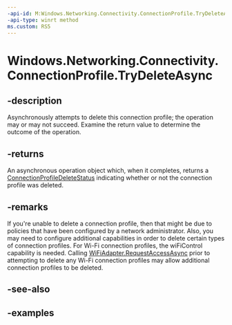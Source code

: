 ```yaml
---
-api-id: M:Windows.Networking.Connectivity.ConnectionProfile.TryDeleteAsync
-api-type: winrt method
ms.custom: RS5
---
```


<!-- Method syntax.
public IAsyncOperation<ConnectionProfileDeleteStatus> ConnectionProfile.TryDeleteAsync()
-->

# Windows.Networking.Connectivity.ConnectionProfile.TryDeleteAsync

## -description
Asynchronously attempts to delete this connection profile; the operation may or may not succeed. Examine the return value to determine the outcome of the operation.

## -returns
An asynchronous operation object which, when it completes, returns a [ConnectionProfileDeleteStatus](connectionprofiledeletestatus.md) indicating whether or not the connection profile was deleted.

## -remarks
If you're unable to delete a connection profile, then that might be due to policies that have been configured by a network administrator. Also, you may need to configure additional capabilities in order to delete certain types of connection profiles. For Wi-Fi connection profiles, the wiFiControl capability is needed. Calling [WiFiAdapter.RequestAccessAsync](../windows.devices.wifi/wifiadapter_requestaccessasync_380675631.md) prior to attempting to delete any Wi-Fi connection profiles may allow additional connection profiles to be deleted.

## -see-also

## -examples
